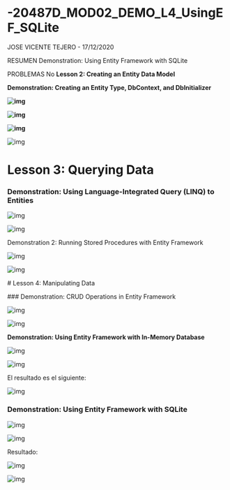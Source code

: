 # -20487D_MOD02_DEMO_L4_UsingEF_SQLite

JOSE VICENTE TEJERO - 17/12/2020

RESUMEN
Demonstration: Using Entity Framework with SQLite

PROBLEMAS
No
**Lesson 2: Creating an Entity Data Model**

**Demonstration: Creating an Entity Type, DbContext, and DbInitializer**

 

**![img](image-20201119120929244.png)**

 

**![img](clip_image004.png)**

**![img](clip_image006.png)**

![img](clip_image008.png)

 

 

# Lesson 3: Querying Data

### Demonstration: Using Language-Integrated Query (LINQ) to Entities

 

![img](clip_image010.png)

 

![img](clip_image012.png)

 

Demonstration 2: Running Stored Procedures with Entity Framework

![img](clip_image014.png)

![img](clip_image016.png)

 

 

 

\# Lesson 4: Manipulating Data

\### Demonstration: CRUD Operations in Entity Framework

 

![img](clip_image018.png)

 

![img](clip_image020.png)

 

**Demonstration: Using Entity Framework with In-Memory Database**

 

![img](clip_image022.png)

 

 

![img](clip_image024.png)

 

El resultado es el siguiente:

![img](clip_image026.png)

 

 

### Demonstration: Using Entity Framework with SQLite

![img](clip_image028.png)

![img](clip_image030.png)

 

Resultado:

 

![img](clip_image032.png)

 

![img](clip_image034.png)

 

 

